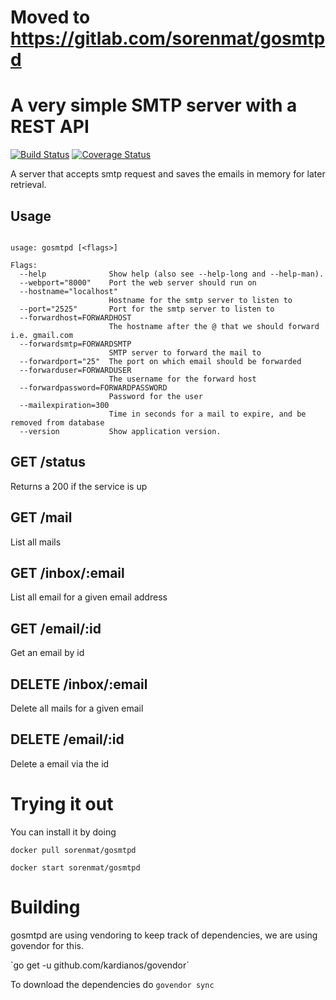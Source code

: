 # Moved to https://gitlab.com/sorenmat/gosmtpd

# A very simple SMTP server with a REST API

[![Build Status](https://drone.io/github.com/sorenmat/gosmtpd/status.png)](https://drone.io/github.com/sorenmat/gosmtpd/latest)
[![Coverage Status](https://coveralls.io/repos/sorenmat/gosmtpd/badge.svg)](https://coveralls.io/r/sorenmat/gosmtpd)

A server that accepts smtp request and saves the emails in memory for later retrieval.

## Usage
```shell

usage: gosmtpd [<flags>]

Flags:
  --help              Show help (also see --help-long and --help-man).
  --webport="8000"    Port the web server should run on
  --hostname="localhost"  
                      Hostname for the smtp server to listen to
  --port="2525"       Port for the smtp server to listen to
  --forwardhost=FORWARDHOST  
                      The hostname after the @ that we should forward i.e. gmail.com
  --forwardsmtp=FORWARDSMTP  
                      SMTP server to forward the mail to
  --forwardport="25"  The port on which email should be forwarded
  --forwarduser=FORWARDUSER  
                      The username for the forward host
  --forwardpassword=FORWARDPASSWORD  
                      Password for the user
  --mailexpiration=300  
                      Time in seconds for a mail to expire, and be removed from database
  --version           Show application version.

``` 

## GET /status
Returns a 200 if the service is up

## GET /mail 
List all mails

## GET /inbox/:email 
List all email for a given email address

## GET /email/:id 
Get an email by id

## DELETE /inbox/:email 
Delete all mails for a given email

## DELETE /email/:id 
Delete a email via the id

# Trying it out

You can install it by doing 

``docker pull sorenmat/gosmtpd``


``docker start sorenmat/gosmtpd``

# Building

gosmtpd are using vendoring to keep track of dependencies, we are using govendor for this.

`go get -u github.com/kardianos/govendor´

To download the dependencies do `govendor sync`
